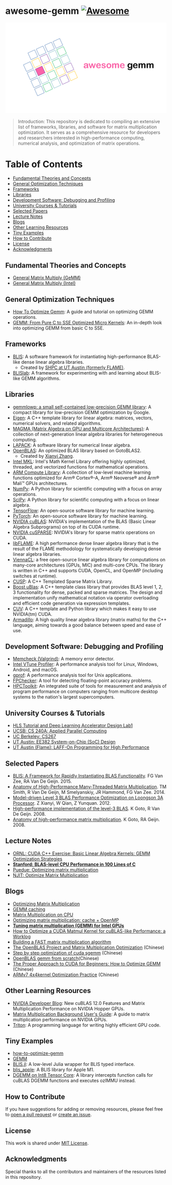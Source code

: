 # awesome-gemm [![Awesome](https://awesome.re/badge.svg)](https://awesome.re)

![awesome-gemm](./img/awesome-gemm.PNG)

> Introduction: This repository is dedicated to compiling an extensive list of frameworks, libraries, and software for matrix multiplication optimization. It serves as a comprehensive resource for developers and researchers interested in high-performance computing, numerical analysis, and optimization of matrix operations.

# Table of Contents
- [Fundamental Theories and Concepts](#fundamental-theories-and-concepts)
- [General Optimization Techniques](#general-optimization-techniques)
- [Frameworks](#frameworks)
- [Libraries](#libraries)
- [Development Software: Debugging and Profiling](#development-software-debugging-and-profiling)
- [University Courses \& Tutorials](#university-courses--tutorials)
- [Selected Papers](#selected-papers)
- [Lecture Notes](#lecture-notes)
- [Blogs](#blogs)
- [Other Learning Resources](#other-learning-resources)
- [Tiny Examples](#tiny-examples)
- [How to Contribute](#how-to-contribute)
- [License](#license)
- [Acknowledgments](#acknowledgments)

## Fundamental Theories and Concepts
- [General Matrix Multiply (GeMM)](https://spatial-lang.org/gemm)
- [General Matrix Multiply (Intel)](https://www.intel.com/content/dam/develop/external/us/en/documents/intel-ocl-gemm.pdf)

## General Optimization Techniques
- [How To Optimize Gemm](https://github.com/flame/how-to-optimize-gemm): A guide and tutorial on optimizing GEMM operations.
- [GEMM: From Pure C to SSE Optimized Micro Kernels](https://www.mathematik.uni-ulm.de/~lehn/sghpc/gemm/index.html): An in-depth look into optimizing GEMM from basic C to SSE.

## Frameworks
- [BLIS](https://github.com/flame/blis): A software framework for instantiating high-performance BLAS-like dense linear algebra libraries.
  - Created by [SHPC at UT Austin (formerly FLAME)](https://shpc.oden.utexas.edu/).
- [BLISlab](https://github.com/flame/blislab): A framework for experimenting with and learning about BLIS-like GEMM algorithms.

## Libraries
- [gemmlowp: a small self-contained low-precision GEMM library](https://github.com/google/gemmlowp): A compact library for low-precision GEMM optimization by Google.
- [Eigen](https://eigen.tuxfamily.org/dox/TopicWritingEfficientProductExpression.html): A C++ template library for linear algebra: matrices, vectors, numerical solvers, and related algorithms.
- [MAGMA (Matrix Algebra on GPU and Multicore Architectures)](https://icl.utk.edu/magma/): A collection of next-generation linear algebra libraries for heterogeneous computing.
- [LAPACK](https://www.netlib.org/lapack/): A software library for numerical linear algebra.
- [OpenBLAS](https://github.com/OpenMathLib/OpenBLAS?tab=readme-ov-file): An optimized BLAS library based on GotoBLAS2.
  - Created by [Xianyi Zhang](https://xianyi.github.io/).
- [Intel MKL](https://software.intel.com/content/www/us/en/develop/tools/math-kernel-library.html): Intel's Math Kernel Library offering highly optimized, threaded, and vectorized functions for mathematical operations.
- [ARM Compute Library](https://github.com/ARM-software/ComputeLibrary): A collection of low-level machine learning functions optimized for Arm® Cortex®-A, Arm® Neoverse® and Arm® Mali™ GPUs architectures.
- [NumPy](https://numpy.org/): A Python library for scientific computing with a focus on array operations.
- [SciPy](https://www.scipy.org/): A Python library for scientific computing with a focus on linear algebra.
- [TensorFlow](https://www.tensorflow.org/): An open-source software library for machine learning.
- [PyTorch](https://pytorch.org/): An open-source software library for machine learning.
- [NVIDIA cuBLAS](https://developer.nvidia.com/cublas): NVIDIA's implementation of the BLAS (Basic Linear Algebra Subprograms) on top of its CUDA runtime.
- [NVIDIA cuSPARSE](https://developer.nvidia.com/cusparse): NVIDIA's library for sparse matrix operations on CUDA.
- [libFLAME](https://shpc.oden.utexas.edu/libFLAME.html): A high performance dense linaer algebra library that is the result of the FLAME methodology for systematically developing dense linear algebra libraries.
- [ViennaCL](https://viennacl.sourceforge.net/): a free open-source linear algebra library for computations on many-core architectures (GPUs, MIC) and multi-core CPUs. The library is written in C++ and supports CUDA, OpenCL, and OpenMP (including switches at runtime).
- [CUSP](https://github.com/cusplibrary/cusplibrary): A C++ Templated Sparse Matrix Library.
- [Boost uBlas](https://www.boost.org/doc/libs/1_59_0/libs/numeric/ublas/doc/): A C++ template class library that provides BLAS level 1, 2, 3 functionality for dense, packed and sparse matrices. The design and implementation unify mathematical notation via operator overloading and efficient code generation via expression templates.
- [CUV](https://github.com/deeplearningais/CUV): A C++ template and Python library which makes it easy to use NVIDIA(tm) CUDA.
- [Armadillo](https://arma.sourceforge.net/): A high quality linear algebra library (matrix maths) for the C++ language, aiming towards a good balance between speed and ease of use.

## Development Software: Debugging and Profiling
- [Memcheck (Valgrind)](https://valgrind.org/docs/manual/mc-manual.html): A memory error detector.
- [Intel VTune Profiler](https://www.intel.com/content/www/us/en/developer/tools/oneapi/vtune-profiler.html): A performance analysis tool for Linux, Windows, Android, and macOS.
- [gprof](https://hpc.llnl.gov/software/development-environment-software/gprof): A performance analysis tool for Unix applications.
- [FPChecker](https://fpchecker.org/): A tool for detecting floating-point accuracy problems.
- [HPCToolkit](http://hpctoolkit.org/): An integrated suite of tools for measurement and analysis of program performance on computers ranging from multicore desktop systems to the nation's largest supercomputers.

## University Courses & Tutorials
- [HLS Tutorial and Deep Learning Accelerator Design Lab1](https://courses.cs.washington.edu/courses/cse599s/18sp/hw/1.html)
- [UCSB: CS 240A: Applied Parallel Computing](https://sites.cs.ucsb.edu/~tyang/class/240a17/refer.html)
- [UC Berkeley: CS267](https://sites.google.com/lbl.gov/cs267-spr2023)
- [UT Austin: EE382 System-on-Chip (SoC) Design](https://users.ece.utexas.edu/~gerstl/ee382m_f18/labs/lab2.htm)
- [UT Austin (Flame): LAFF-On Programming for High Performance](https://www.cs.utexas.edu/users/flame/laff/pfhp/index.html)

## Selected Papers
- [BLIS: A Framework for Rapidly Instantiating BLAS Functionality](https://dl.acm.org/doi/10.1145/2764454). FG Van Zee, RA Van De Geijn. 2015.
- [Anatomy of High-Performance Many-Threaded Matrix Multiplication](https://ieeexplore.ieee.org/document/6877334). TM Smith, R Van De Geijn, M Smelyanskiy, JR Hammond, FG Van Zee. 2014.
- [Model-driven Level 3 BLAS Performance Optimization on Loongson 3A Processor](https://ieeexplore.ieee.org/document/6413635). Z Xianyi, W Qian, Z Yunquan. 2012.
- [High-performance implementation of the level-3 BLAS](https://dl.acm.org/doi/10.1145/1377603.1377607). K Goto, R Van De Geijn. 2008.
- [Anatomy of high-performance matrix multiplication](https://dl.acm.org/doi/10.1145/1356052.1356053). K Goto, RA Geijn. 2008.

## Lecture Notes
- [ORNL: CUDA C++ Exercise: Basic Linear Algebra Kernels: GEMM Optimization Strategies](https://bluewaters.ncsa.illinois.edu/liferay-content/image-gallery/content/BLA-final)
- **[Stanford: BLAS-level CPU Performance in 100 Lines of C](https://cs.stanford.edu/people/shadjis/blas.html)**
- [Puedue: Optimizing matrix multiplication](https://www.cs.purdue.edu/homes/grr/cs250/lab6-cache/optimizingMatrixMultiplication.pdf)
- [NJIT: Optimize Matrix Multiplication](https://web.njit.edu/~apv6/courses/hw1.html)

## Blogs
- [Optimizing Matrix Multiplication](https://coffeebeforearch.github.io/2020/06/23/mmul.html)
- [GEMM caching](https://zhuanlan.zhihu.com/p/69700540)
- [Matrix Multiplication on CPU](https://marek.ai/matrix-multiplication-on-cpu.html)
- [Optimizing matrix multiplication: cache + OpenMP](https://www.mgaillard.fr/2020/08/29/matrix-multiplication-optimizing.html)
- **[Tuning matrix multiplication (GEMM) for Intel GPUs](https://www.ibiblio.org/e-notes/webgl/gpu/mul/intel.htm)**
- [How to Optimize a CUDA Matmul Kernel for cuBLAS-like Performance: a Worklog](https://siboehm.com/articles/22/CUDA-MMM)
- [Building a FAST matrix multiplication algorithm](https://v0dro.in/blog/2018/05/01/building-a-fast-matrix-multiplication-algorithm/)
- [The OpenBLAS Project and Matrix Multiplication Optimization](https://www.leiphone.com/category/yanxishe/Puevv3ZWxn0heoEv.html) (Chinese)
- [Step by step optimization of cuda sgemm](https://github.com/wangzyon/NVIDIA_SGEMM_PRACTICE) (Chinese)
- [OpenBLAS gemm from scratch](https://zhuanlan.zhihu.com/p/65436463)(Chinese)
- [The Proper Approach to CUDA for Beginners: How to Optimize GEMM](https://zhuanlan.zhihu.com/p/478846788) (Chinese)
- [ARMv7 4x4kernel Optimization Practice](https://zhuanlan.zhihu.com/p/333799799) (Chinese)

## Other Learning Resources
- [NVIDIA Developer Blog](https://developer.nvidia.com/blog/new-cublas-12-0-features-and-matrix-multiplication-performance-on-nvidia-hopper-gpus/): New cuBLAS 12.0 Features and Matrix Multiplication Performance on NVIDIA Hopper GPUs.
- [Matrix Multiplication Background User's Guide](https://docs.nvidia.com/deeplearning/performance/dl-performance-matrix-multiplication/index.html): A guide to matrix multiplication performance on NVIDIA GPUs.
- [Triton](https://triton-lang.org/main/getting-started/tutorials/03-matrix-multiplication.html): A programming language for writing highly efficient GPU code.

## Tiny Examples
- [how-to-optimize-gemm](https://github.com/tpoisonooo/how-to-optimize-gemm)
- [GEMM](https://github.com/iVishalr/GEMM)
- [BLIS.jl](https://github.com/JuliaLinearAlgebra/BLIS.jl): A  low-level Julia wrapper for BLIS typed interface.
- [blis_apple](https://github.com/xrq-phys/blis_apple): A BLIS library for Apple M1.
- [DGEMM on Int8 Tensor Core](https://github.com/enp1s0/ozIMMU): A library intercepts function calls for cuBLAS DGEMM functions and executes ozIMMU instead.

## How to Contribute
If you have suggestions for adding or removing resources, please feel free to [open a pull request](#) or [create an issue](#).

## License
This work is shared under [MIT License](#).

## Acknowledgments
Special thanks to all the contributors and maintainers of the resources listed in this repository.

